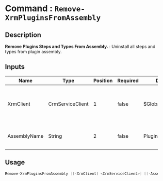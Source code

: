 ﻿# Command : `Remove-XrmPluginsFromAssembly` 

## Description

**Remove Plugins Steps and Types From Assembly.** : Uninstall all steps and types from plugin assembly.

## Inputs

Name|Type|Position|Required|Default|Description
----|----|--------|--------|-------|-----------
XrmClient|CrmServiceClient|1|false|$Global:XrmClient|Xrm connector initialized to target instance. Use latest one by default. (CrmServiceClient)
AssemblyName|String|2|false|Plugins|Name of assembly where plugin will be removed. (Default : Plugins)


## Usage

```Powershell 
Remove-XrmPluginsFromAssembly [[-XrmClient] <CrmServiceClient>] [[-AssemblyName] <String>] [<CommonParameters>]
``` 


